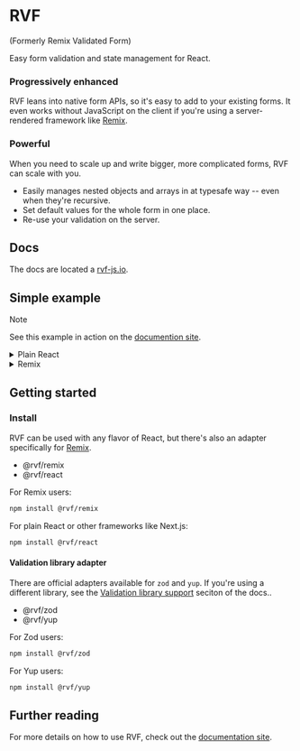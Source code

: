 # RVF

(Formerly Remix Validated Form)

Easy form validation and state management for React.

### Progressively enhanced

RVF leans into native form APIs, so it's easy to add to your existing forms.
It even works without JavaScript on the client if you're using a server-rendered framework like [Remix](https://remix.run).

### Powerful

When you need to scale up and write bigger, more complicated forms, RVF can scale with you.

- Easily manages nested objects and arrays in at typesafe way -- even when they're recursive.
- Set default values for the whole form in one place.
- Re-use your validation on the server.

## Docs

The docs are located a [rvf-js.io](https://rvf-js.io).

## Simple example

> [!Note]
> See this example in action on the [documention site](https://rvf-js.io).

<details>
<summary>Plain React</summary>

```tsx
import { useForm } from "@rvf/react";
import { withZod } from "@rvf/zod";
import { z } from "zod";
import { MyInput } from "~/fields/MyInput";
import { Button } from "~/ui/button";
import { createProject } from "./api";
import { ErrorMessage } from "~/fields/ErrorMessage";
import { showToastMessage } from "~/lib/utils";
import { EmptyState } from "~/ui/empty-state";

const validator = withZod(
  z.object({
    projectName: z
      .string()
      .min(1, "Projects need a name.")
      .max(50, "Must be 50 characters or less."),
    tasks: z
      .array(
        z.object({
          title: z
            .string()
            .min(1, "Tasks need a title.")
            .max(50, "Must be 50 characters or less."),
          daysToComplete: z.coerce.number({
            required_error: "This is required",
          }),
        }),
      )
      .min(1, "Needs at least one task.")
      .default([]),
  }),
);

export const ReactExample = () => {
  const form = useForm({
    validator,
    defaultValues: {
      projectName: "",
      tasks: [] as Array<{ title: string; daysToComplete: number }>,
      file: "" as File | "",
    },
    handleSubmit: async ({ projectName, tasks }) => {
      await createProject({ name: projectName, tasks });
      return projectName;
    },
    onSubmitSuccess: (projectName) => {
      showToastMessage(`Project ${projectName} created!`);
      form.resetForm();
    },
  });

  return (
    <form {...form.getFormProps()}>
      <MyInput label="Project name" scope={form.scope("projectName")} />

      <div>
        <h3>Tasks</h3>
        {form.error("tasks") && (
          <ErrorMessage>{form.error("tasks")}</ErrorMessage>
        )}
        <hr />

        <ul>
          {form.array("tasks").map((key, item, index) => (
            <li key={key}>
              <MyInput label="Title" scope={item.scope("title")} />
              <MyInput
                label="Days to complete"
                type="number"
                scope={item.scope("daysToComplete")}
              />
              <Button
                variant="ghost"
                type="button"
                onClick={() => form.array("tasks").remove(index)}
              >
                Delete
              </Button>
            </li>
          ))}
          {form.array("tasks").length() === 0 && (
            <EmptyState>No tasks yet</EmptyState>
          )}
        </ul>
      </div>

      <div className="flex justify-between">
        <Button
          variant="secondary"
          type="button"
          onClick={async () => {
            const nextTaskIndex = form.array("tasks").length();
            await form.array("tasks").push({
              daysToComplete: 0,
              title: "",
            });
            form.focus(`tasks[${nextTaskIndex}].title`);
          }}
        >
          Add task
        </Button>
        <Button type="submit" isLoading={form.formState.isSubmitting}>
          Submit
        </Button>
      </div>
    </form>
  );
};
```

</details>

<details>
<summary>Remix</summary>

```tsx
import {
  isValidationErrorResponse,
  useForm,
  validationError,
} from "@rvf/remix";
import { withZod } from "@rvf/zod";
import { z } from "zod";
import { MyInput } from "~/fields/MyInput";
import { Button } from "~/ui/button";
import { createProject } from "./api";
import { ErrorMessage } from "~/fields/ErrorMessage";
import { showToastMessage } from "~/lib/utils";
import { EmptyState } from "~/ui/empty-state";
import { json, useActionData } from "@remix-run/react";
import { ActionFunctionArgs } from "@remix-run/node";

const validator = withZod(
  z.object({
    projectName: z
      .string()
      .min(1, "Projects need a name.")
      .max(50, "Must be 50 characters or less."),
    tasks: z
      .array(
        z.object({
          title: z
            .string()
            .min(1, "Tasks need a title.")
            .max(50, "Must be 50 characters or less."),
          daysToComplete: z.coerce.number({
            required_error: "This is required",
          }),
        }),
      )
      .min(1, "Needs at least one task.")
      .default([]),
  }),
);

export const action = async ({ request }: ActionFunctionArgs) => {
  const data = await validator.validate(await request.formData());
  if (data.error) return validationError(data.error);

  const { projectName, tasks } = data.data;

  await createProject({ name: projectName, tasks });
  return json({ projectName });
};

export const ReactExample = () => {
  const data = useActionData<typeof action>();
  const form = useForm({
    validator,
    defaultValues: {
      projectName: "",
      tasks: [] as Array<{ title: string; daysToComplete: number }>,
    },
    onSubmitSuccess: () => {
      // We know this isn't an error in the success callback, but Typescript doesn't
      if (isValidationErrorResponse(data)) return;

      // This isn't always the best way to show a toast in remix.
      // https://www.jacobparis.com/content/remix-form-toast
      showToastMessage(`Project ${data?.projectName} created!`);
      form.resetForm();
    },
  });

  return (
    <form {...form.getFormProps()}>
      <MyInput label="Project name" scope={form.scope("projectName")} />

      <div>
        <h3>Tasks</h3>
        {form.error("tasks") && (
          <ErrorMessage>{form.error("tasks")}</ErrorMessage>
        )}
        <hr />

        <ul>
          {form.array("tasks").map((key, item, index) => (
            <li key={key}>
              <MyInput label="Title" scope={item.scope("title")} />
              <MyInput
                label="Days to complete"
                type="number"
                scope={item.scope("daysToComplete")}
              />
              <Button
                variant="ghost"
                type="button"
                onClick={() => form.array("tasks").remove(index)}
              >
                Delete
              </Button>
            </li>
          ))}
          {form.array("tasks").length() === 0 && (
            <EmptyState>No tasks yet</EmptyState>
          )}
        </ul>
      </div>

      <div className="flex justify-between">
        <Button
          variant="secondary"
          type="button"
          onClick={async () => {
            const nextTaskIndex = form.array("tasks").length();
            await form.array("tasks").push({
              daysToComplete: 0,
              title: "",
            });
            form.focus(`tasks[${nextTaskIndex}].title`);
          }}
        >
          Add task
        </Button>
        <Button type="submit" isLoading={form.formState.isSubmitting}>
          Submit
        </Button>
      </div>
    </form>
  );
};
```

</details>

## Getting started

### Install

RVF can be used with any flavor of React, but there's also an adapter specifically for [Remix](https://remix.run).

- @rvf/remix
- @rvf/react

For Remix users:

```bash
npm install @rvf/remix
```

For plain React or other frameworks like Next.js:

```bash
npm install @rvf/react
```

#### Validation library adapter

There are official adapters available for `zod` and `yup`.
If you're using a different library, see the [Validation library support](http://rvf-js.io/validation-library-support) seciton of the docs..

- @rvf/zod
- @rvf/yup

For Zod users:

```bash
npm install @rvf/zod
```

For Yup users:

```bash
npm install @rvf/yup
```

## Further reading

For more details on how to use RVF, check out the [documentation site](https://rvf-js.io).

